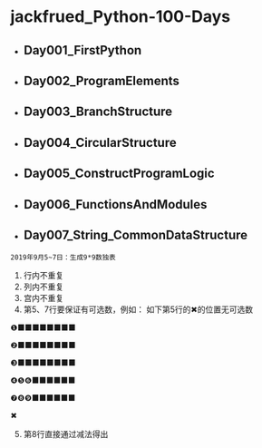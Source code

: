 # **jackfrued_Python-100-Days**

* ## Day001_FirstPython
* ## Day002_ProgramElements
* ## Day003_BranchStructure
* ## Day004_CircularStructure
* ## Day005_ConstructProgramLogic
* ## Day006_FunctionsAndModules
* ## Day007_String_CommonDataStructure
`
2019年9月5~7日：生成9*9数独表
`
1. 行内不重复
2. 列内不重复
3. 宫内不重复
4. 第5、7行要保证有可选数，例如：
如下第5行的✖的位置无可选数

❶■■■■■■■■

❷■■■■■■■■

❸■■■■■■■■

❹❺❻■■■■■■

❼❽❾■■■■■■

✖

5. 第8行直接通过减法得出
